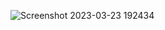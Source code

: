 


![Screenshot 2023-03-23 192434](https://user-images.githubusercontent.com/99131014/227226015-5b29db46-8c17-4a2e-bc62-cf6fa62352f6.png)
